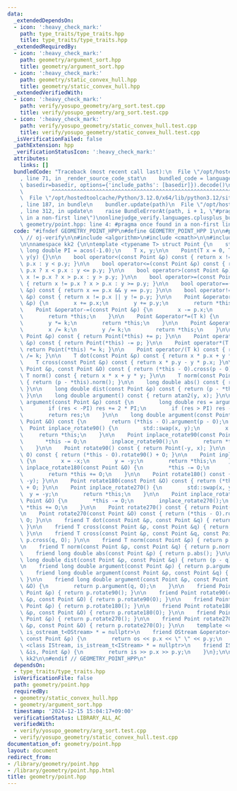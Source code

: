 ```yaml
---
data:
  _extendedDependsOn:
  - icon: ':heavy_check_mark:'
    path: type_traits/type_traits.hpp
    title: type_traits/type_traits.hpp
  _extendedRequiredBy:
  - icon: ':heavy_check_mark:'
    path: geometry/argument_sort.hpp
    title: geometry/argument_sort.hpp
  - icon: ':heavy_check_mark:'
    path: geometry/static_convex_hull.hpp
    title: geometry/static_convex_hull.hpp
  _extendedVerifiedWith:
  - icon: ':heavy_check_mark:'
    path: verify/yosupo_geometry/arg_sort.test.cpp
    title: verify/yosupo_geometry/arg_sort.test.cpp
  - icon: ':heavy_check_mark:'
    path: verify/yosupo_geometry/static_convex_hull.test.cpp
    title: verify/yosupo_geometry/static_convex_hull.test.cpp
  _isVerificationFailed: false
  _pathExtension: hpp
  _verificationStatusIcon: ':heavy_check_mark:'
  attributes:
    links: []
  bundledCode: "Traceback (most recent call last):\n  File \"/opt/hostedtoolcache/Python/3.12.0/x64/lib/python3.12/site-packages/onlinejudge_verify/documentation/build.py\"\
    , line 71, in _render_source_code_stat\n    bundled_code = language.bundle(stat.path,\
    \ basedir=basedir, options={'include_paths': [basedir]}).decode()\n          \
    \         ^^^^^^^^^^^^^^^^^^^^^^^^^^^^^^^^^^^^^^^^^^^^^^^^^^^^^^^^^^^^^^^^^^^^^^^^^^^^^^^^^\n\
    \  File \"/opt/hostedtoolcache/Python/3.12.0/x64/lib/python3.12/site-packages/onlinejudge_verify/languages/cplusplus.py\"\
    , line 187, in bundle\n    bundler.update(path)\n  File \"/opt/hostedtoolcache/Python/3.12.0/x64/lib/python3.12/site-packages/onlinejudge_verify/languages/cplusplus_bundle.py\"\
    , line 312, in update\n    raise BundleErrorAt(path, i + 1, \"#pragma once found\
    \ in a non-first line\")\nonlinejudge_verify.languages.cplusplus_bundle.BundleErrorAt:\
    \ geometry/point.hpp: line 4: #pragma once found in a non-first line\n"
  code: "#ifndef GEOMETRY_POINT_HPP\n#define GEOMETRY_POINT_HPP 1\n\n#pragma once\
    \ // oj-verify\n\n#include <algorithm>\n#include <cmath>\n\n#include \"../type_traits/type_traits.hpp\"\
    \n\nnamespace kk2 {\n\ntemplate <typename T> struct Point {\n    static constexpr\
    \ long double PI = acos(-1.0);\n    T x, y;\n\n    Point(T x = 0, T y = 0) : x(x),\
    \ y(y) {}\n\n    bool operator<(const Point &p) const { return x != p.x ? x <\
    \ p.x : y < p.y; }\n\n    bool operator<=(const Point &p) const { return x !=\
    \ p.x ? x < p.x : y <= p.y; }\n\n    bool operator>(const Point &p) const { return\
    \ x != p.x ? x > p.x : y > p.y; }\n\n    bool operator>=(const Point &p) const\
    \ { return x != p.x ? x > p.x : y >= p.y; }\n\n    bool operator==(const Point\
    \ &p) const { return x == p.x && y == p.y; }\n\n    bool operator!=(const Point\
    \ &p) const { return x != p.x || y != p.y; }\n\n    Point &operator+=(const Point\
    \ &p) {\n        x += p.x;\n        y += p.y;\n        return *this;\n    }\n\n\
    \    Point &operator-=(const Point &p) {\n        x -= p.x;\n        y -= p.y;\n\
    \        return *this;\n    }\n\n    Point &operator*=(T k) {\n        x *= k;\n\
    \        y *= k;\n        return *this;\n    }\n\n    Point &operator/=(T k) {\n\
    \        x /= k;\n        y /= k;\n        return *this;\n    }\n\n    Point operator+(const\
    \ Point &p) const { return Point(*this) += p; }\n\n    Point operator-(const Point\
    \ &p) const { return Point(*this) -= p; }\n\n    Point operator*(T k) const {\
    \ return Point(*this) *= k; }\n\n    Point operator/(T k) const { return Point(*this)\
    \ /= k; }\n\n    T dot(const Point &p) const { return x * p.x + y * p.y; }\n\n\
    \    T cross(const Point &p) const { return x * p.y - y * p.x; }\n\n    T cross(const\
    \ Point &p, const Point &O) const { return (*this - O).cross(p - O); }\n\n   \
    \ T norm() const { return x * x + y * y; }\n\n    T norm(const Point &p) const\
    \ { return (p - *this).norm(); }\n\n    long double abs() const { return sqrt(norm());\
    \ }\n\n    long double dist(const Point &p) const { return (p - *this).abs();\
    \ }\n\n    long double argument() const { return atan2(y, x); }\n\n    long double\
    \ argument(const Point &p) const {\n        long double res = argument() - p.argument();\n\
    \        if (res < -PI) res += 2 * PI;\n        if (res > PI) res -= 2 * PI;\n\
    \        return res;\n    }\n\n    long double argument(const Point &p, const\
    \ Point &O) const {\n        return (*this - O).argument(p - O);\n    }\n\n  \
    \  Point inplace_rotate90() {\n        std::swap(x, y);\n        x = -x;\n   \
    \     return *this;\n    }\n\n    Point inplace_rotate90(const Point &O) {\n \
    \       *this -= O;\n        inplace_rotate90();\n        return *this += O;\n\
    \    }\n\n    Point rotate90() const { return Point(-y, x); }\n\n    Point rotate90(Point\
    \ O) const { return (*this - O).rotate90() + O; }\n\n    Point inplace_rotate180()\
    \ {\n        x = -x;\n        y = -y;\n        return *this;\n    }\n\n    Point\
    \ inplace_rotate180(const Point &O) {\n        *this -= O;\n        inplace_rotate180();\n\
    \        return *this += O;\n    }\n\n    Point rotate180() const { return Point(-x,\
    \ -y); }\n\n    Point rotate180(const Point &O) const { return (*this - O).rotate180()\
    \ + O; }\n\n    Point inplace_rotate270() {\n        std::swap(x, y);\n      \
    \  y = -y;\n        return *this;\n    }\n\n    Point inplace_rotate270(const\
    \ Point &O) {\n        *this -= O;\n        inplace_rotate270();\n        return\
    \ *this += O;\n    }\n\n    Point rotate270() const { return Point(y, -x); }\n\
    \n    Point rotate270(const Point &O) const { return (*this - O).rotate270() +\
    \ O; }\n\n    friend T dot(const Point &p, const Point &q) { return p.dot(q);\
    \ }\n\n    friend T cross(const Point &p, const Point &q) { return p.cross(q);\
    \ }\n\n    friend T cross(const Point &p, const Point &q, const Point &O) { return\
    \ p.cross(q, O); }\n\n    friend T norm(const Point &p) { return p.norm(); }\n\
    \n    friend T norm(const Point &p, const Point &q) { return p.norm(q); }\n\n\
    \    friend long double abs(const Point &p) { return p.abs(); }\n\n    friend\
    \ long double dist(const Point &p, const Point &q) { return (p - q).abs(); }\n\
    \n    friend long double argument(const Point &p) { return p.argument(); }\n\n\
    \    friend long double argument(const Point &p, const Point &q) { return p.argument(q);\
    \ }\n\n    friend long double argument(const Point &p, const Point &q, const Point\
    \ &O) {\n        return p.argument(q, O);\n    }\n\n    friend Point rotate90(const\
    \ Point &p) { return p.rotate90(); }\n\n    friend Point rotate90(const Point\
    \ &p, const Point &O) { return p.rotate90(O); }\n\n    friend Point rotate180(const\
    \ Point &p) { return p.rotate180(); }\n\n    friend Point rotate180(const Point\
    \ &p, const Point &O) { return p.rotate180(O); }\n\n    friend Point rotate270(const\
    \ Point &p) { return p.rotate270(); }\n\n    friend Point rotate270(const Point\
    \ &p, const Point &O) { return p.rotate270(O); }\n\n    template <class OStream,\
    \ is_ostream_t<OStream> * = nullptr>\n    friend OStream &operator<<(OStream &os,\
    \ const Point &p) {\n        return os << p.x << \" \" << p.y;\n    }\n\n    template\
    \ <class IStream, is_istream_t<IStream> * = nullptr>\n    friend IStream &operator>>(IStream\
    \ &is, Point &p) {\n        return is >> p.x >> p.y;\n    }\n};\n\n} // namespace\
    \ kk2\n\n#endif // GEOMETRY_POINT_HPP\n"
  dependsOn:
  - type_traits/type_traits.hpp
  isVerificationFile: false
  path: geometry/point.hpp
  requiredBy:
  - geometry/static_convex_hull.hpp
  - geometry/argument_sort.hpp
  timestamp: '2024-12-15 15:04:17+09:00'
  verificationStatus: LIBRARY_ALL_AC
  verifiedWith:
  - verify/yosupo_geometry/arg_sort.test.cpp
  - verify/yosupo_geometry/static_convex_hull.test.cpp
documentation_of: geometry/point.hpp
layout: document
redirect_from:
- /library/geometry/point.hpp
- /library/geometry/point.hpp.html
title: geometry/point.hpp
---
```

